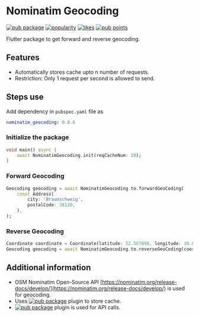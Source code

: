 # Nominatim Geocoding

[![pub package](https://img.shields.io/badge/nominatim__geocoding-0.0.5-blue)](https://pub.dev/packages/nominatim_geocoding)
[![popularity](https://badges.bar/nominatim_geocoding/popularity)](https://pub.dev/packages/nominatim_geocoding/score)
[![likes](https://badges.bar/nominatim_geocoding/likes)](https://pub.dev/packages/nominatim_geocoding/score)
[![pub points](https://badges.bar/nominatim_geocoding/pub%20points)](https://pub.dev/packages/nominatim_geocoding/score)

Flutter package to get forward and reverse geocoding.

## Features

- Automatically stores cache upto n number of requests.
- Restriction: Only 1 request per second is allowed to send.

## Steps use

Add dependency in `pubspec.yaml` file as

```yaml
nominatim_geocoding: 0.0.6
```

### Initialize the package

```dart
void main() async {
    await NominatimGeocoding.init(reqCacheNum: 20);
}
```

### Forward Geocoding

```dart
Geocoding geocoding = await NominatimGeocoding.to.forwardGeoCoding(
    const Address(
        city: 'Braunschweig',
        postalCode: 38120,
    ),
);
```

### Reverse Geocoding

```dart
Coordinate coordinate = Coordinate(latitude: 52.567898, longitude: 30.887776);
Geocoding geocoding = await NominatimGeocoding.to.reverseGeoCoding(coordinate);
```

## Additional information

- OSM Nominatim Open-Source API [https://nominatim.org/release-docs/develop/](https://nominatim.org/release-docs/develop/) is used for geocoding.
- Uses [![pub package](https://img.shields.io/badge/get_storage-grey)](https://pub.dev/packages/get_storage) plugin to store cache.
- [![pub package](https://img.shields.io/badge/get-grey)](https://pub.dev/packages/get) plugin is used for API calls.
